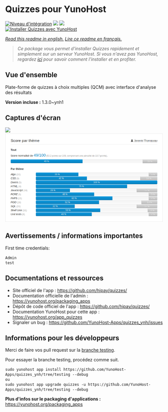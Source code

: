 # Quizzes pour YunoHost

[![Niveau d'intégration](https://dash.yunohost.org/integration/quizzes.svg)](https://dash.yunohost.org/appci/app/quizzes) ![](https://ci-apps.yunohost.org/ci/badges/quizzes.status.svg) ![](https://ci-apps.yunohost.org/ci/badges/quizzes.maintain.svg)  
[![Installer Quizzes avec YunoHost](https://install-app.yunohost.org/install-with-yunohost.svg)](https://install-app.yunohost.org/?app=quizzes)

*[Read this readme in english.](./README.md)*
*[Lire ce readme en français.](./README_fr.md)*

> *Ce package vous permet d'installer Quizzes rapidement et simplement sur un serveur YunoHost.
Si vous n'avez pas YunoHost, regardez [ici](https://yunohost.org/#/install) pour savoir comment l'installer et en profiter.*

## Vue d'ensemble

Plate-forme de quizzes à choix multiples (QCM) avec interface d'analyse des résultats

**Version incluse :** 1.3.0~ynh1



## Captures d'écran

![](./doc/screenshots/.DS_Store)
![](./doc/screenshots/score_par_theme.png)

## Avertissements / informations importantes

First time credentials: 

```
Admin
test
```
## Documentations et ressources

* Site officiel de l'app : https://github.com/hipay/quizzes/
* Documentation officielle de l'admin : https://yunohost.org/packaging_apps
* Dépôt de code officiel de l'app : https://github.com/hipay/quizzes/
* Documentation YunoHost pour cette app : https://yunohost.org/app_quizzes
* Signaler un bug : https://github.com/YunoHost-Apps/quizzes_ynh/issues

## Informations pour les développeurs

Merci de faire vos pull request sur la [branche testing](https://github.com/YunoHost-Apps/quizzes_ynh/tree/testing).

Pour essayer la branche testing, procédez comme suit.
```
sudo yunohost app install https://github.com/YunoHost-Apps/quizzes_ynh/tree/testing --debug
ou
sudo yunohost app upgrade quizzes -u https://github.com/YunoHost-Apps/quizzes_ynh/tree/testing --debug
```

**Plus d'infos sur le packaging d'applications :** https://yunohost.org/packaging_apps